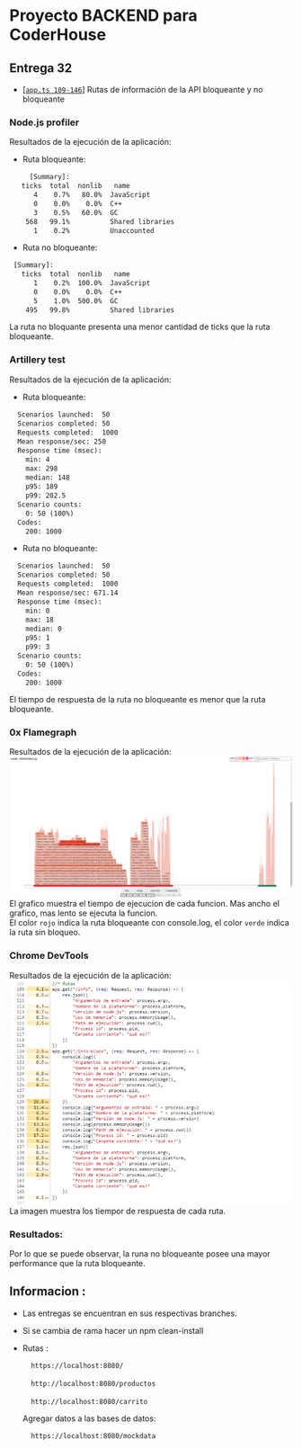 # Proyecto BACKEND para CoderHouse

## Entrega 32
* \[[`app.ts 109-146`][1]] Rutas de información de la API bloqueante y no bloqueante


[1]: ./src/app.ts#L109-146

###  Node.js profiler
Resultados de la ejecución de la aplicación:
* Ruta bloqueante:
```log
     [Summary]:
   ticks  total  nonlib   name
      4    0.7%   80.0%  JavaScript
      0    0.0%    0.0%  C++
      3    0.5%   60.0%  GC
    568   99.1%          Shared libraries
      1    0.2%          Unaccounted
```
* Ruta no bloqueante:
```log
 [Summary]:
   ticks  total  nonlib   name
      1    0.2%  100.0%  JavaScript
      0    0.0%    0.0%  C++
      5    1.0%  500.0%  GC
    495   99.8%          Shared libraries

```
La ruta no bloquante presenta una menor cantidad de ticks que la ruta bloqueante.

###  Artillery test
Resultados de la ejecución de la aplicación:
* Ruta bloqueante:
```log
  Scenarios launched:  50
  Scenarios completed: 50
  Requests completed:  1000
  Mean response/sec: 250
  Response time (msec):
    min: 4
    max: 298
    median: 148
    p95: 189
    p99: 202.5
  Scenario counts:
    0: 50 (100%)
  Codes:
    200: 1000
```
* Ruta no bloqueante:
```log
  Scenarios launched:  50
  Scenarios completed: 50
  Requests completed:  1000
  Mean response/sec: 671.14
  Response time (msec):
    min: 0
    max: 18
    median: 0
    p95: 1
    p99: 3
  Scenario counts:
    0: 50 (100%)
  Codes:
    200: 1000
```
El tiempo de respuesta de la ruta no bloqueante es menor que la ruta bloqueante.


###  0x Flamegraph
Resultados de la ejecución de la aplicación:
![Flamegraph 0x](./tests/flamegraph.png)  
El grafico muestra el tiempo de ejecucion de cada funcion. Mas ancho el grafico, mas lento se ejecuta la funcion.\
El color `rojo` indica la ruta bloqueante con console.log, el color `verde` indica la ruta sin bloqueo.

### Chrome DevTools
Resultados de la ejecución de la aplicación:
![Chrome DevTools](./tests/chrome-profiler.png)  
La imagen muestra los tiempor de respuesta de cada ruta.

### Resultados:
Por lo que se puede observar, la runa no bloqueante posee una mayor performance que la ruta bloqueante.

## Informacion :
* Las entregas se encuentran en sus respectivas branches.
* Si se cambia de rama hacer un npm clean-install
* Rutas :

        https://localhost:8080/
        
        http://localhost:8080/productos
        
        http://localhost:8080/carrito

    Agregar datos a las bases de datos:

        https://localhost:8080/mockdata

